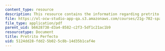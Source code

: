 ```yaml
---
content_type: resource
description: This resource contains the information regarding pretrito perfecto.
file: https://ol-ocw-studio-app-qa.s3.amazonaws.com/courses/21g-702-spanish-ii-spring-2004/5124dd28fdd25b025c8b14d35b1caf4e_MIT21G_702S04_34pret.pdf
file_type: application/pdf
parent_uid: b6628738-d3a4-8582-c2f3-5df1c21ac1b9
resourcetype: Document
title: Pretrito Perfecto
uid: 5124dd28-fdd2-5b02-5c8b-14d35b1caf4e
---
```

